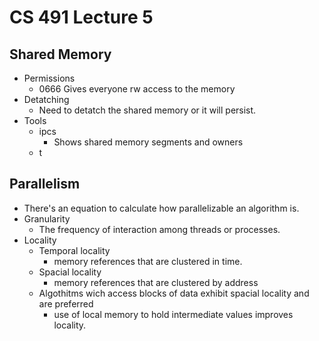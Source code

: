 # CS 491 Lecture 5

## Shared Memory

- Permissions
  - 0666 Gives everyone rw access to the memory
- Detatching
  - Need to detatch the shared memory or it will persist.
- Tools
  - ipcs
    - Shows shared memory segments and owners
  - t

## Parallelism

- There's an equation to calculate how parallelizable an algorithm is. 
- Granularity
  - The frequency of interaction among threads or processes. 
- Locality
  - Temporal locality
    - memory references that are clustered in time. 
  - Spacial locality 
    - memory references that are clustered by address
  - Algothitms wich access blocks of data exhibit spacial locality and are preferred
    - use of local memory to hold intermediate values improves locality. 